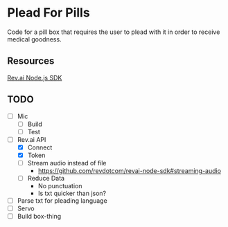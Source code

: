 # Plead For Pills

Code for a pill box that requires the user to plead with it in order to receive medical goodness. 

## Resources

[Rev.ai Node.js SDK](https://github.com/revdotcom/revai-node-sdk)

## TODO

- [ ] Mic
	- [ ] Build
	- [ ] Test
- [ ] Rev.ai API
	- [x] Connect
	- [X] Token
	- [ ] Stream audio instead of file
		- https://github.com/revdotcom/revai-node-sdk#streaming-audio
	- [ ] Reduce Data
		- No punctuation
		- Is txt quicker than json?
- [ ] Parse txt for pleading language
- [ ] Servo
- [ ] Build box-thing
